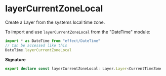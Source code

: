 # layerCurrentZoneLocal

Create a Layer from the systems local time zone.

To import and use `layerCurrentZoneLocal` from the "DateTime" module:

```ts
import * as DateTime from "effect/DateTime"
// Can be accessed like this
DateTime.layerCurrentZoneLocal
```

**Signature**

```ts
export declare const layerCurrentZoneLocal: Layer.Layer<CurrentTimeZone, never, never>
```
